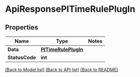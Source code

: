 # ApiResponsePITimeRulePlugIn

## Properties
Name | Type | Notes
------------ | ------------- | -------------
**Data** | **[**PITimeRulePlugIn**](../Model/PITimeRulePlugIn.md)**
**StatusCode** | **int**

[[Back to Model list]](../../README.md#documentation-for-models) [[Back to API list]](../../README.md#documentation-for-api-endpoints) [[Back to README]](../../README.md)

